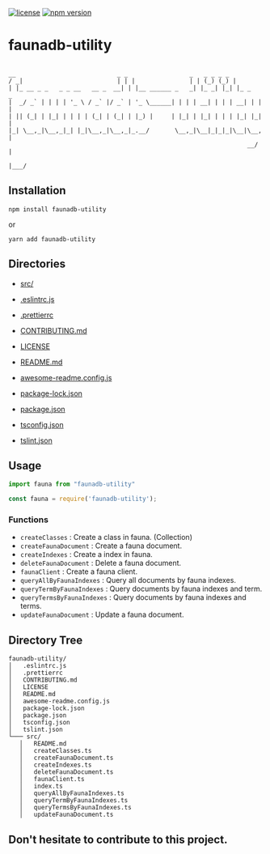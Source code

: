 
[![license](https://img.shields.io/github/license/jamesisaac/react-native-background-task.svg)](https://opensource.org/licenses/MIT)
[![npm version](https://badge.fury.io/js/faunadb-utility.svg)](https://badge.fury.io/js/faunadb-utility)

# faunadb-utility

```

__                            _ _                 _   _ _ _ _         
/ _|                          | | |               | | (_) (_) |        
| |_ __ _ _   _ _ __   __ _  __| | |__ ______ _   _| |_ _| |_| |_ _   _ 
|  _/ _` | | | | '_ \ / _` |/ _` | '_ \______| | | | __| | | | __| | | |
| || (_| | |_| | | | | (_| | (_| | |_) |     | |_| | |_| | | | |_| |_| |
|_| \__,_|\__,_|_| |_|\__,_|\__,_|_.__/       \__,_|\__|_|_|_|\__|\__, |
                                                                  __/ |
                                                                  |___/ 

```

## Installation
```
npm install faunadb-utility
```
or
```
yarn add faunadb-utility
```

## Directories
 - [src/](./src/)

 - [.eslintrc.js](./.eslintrc.js)
 - [.prettierrc](./.prettierrc)
 - [CONTRIBUTING.md](./CONTRIBUTING.md)
 - [LICENSE](./LICENSE)
 - [README.md](./README.md)
 - [awesome-readme.config.js](./awesome-readme.config.js)
 - [package-lock.json](./package-lock.json)
 - [package.json](./package.json)
 - [tsconfig.json](./tsconfig.json)
 - [tslint.json](./tslint.json)



## Usage
```ts
import fauna from "faunadb-utility"
```

```js
const fauna = require('faunadb-utility');
```

### Functions

- `createClasses` : Create a class in fauna. (Collection)
- `createFaunaDocument` : Create a fauna document.
- `createIndexes` : Create a index in fauna.
- `deleteFaunaDocument` : Delete a fauna document.
- `faunaClient` : Create a fauna client.
- `queryAllByFaunaIndexes` : Query all documents by fauna indexes.
- `queryTermByFaunaIndexes` : Query documents by fauna indexes and term.
- `queryTermsByFaunaIndexes` : Query documents by fauna indexes and terms.
- `updateFaunaDocument` : Update a fauna document.


## Directory Tree
```
faunadb-utility/
│   .eslintrc.js
│   .prettierrc
│   CONTRIBUTING.md
│   LICENSE
│   README.md
│   awesome-readme.config.js
│   package-lock.json
│   package.json
│   tsconfig.json
│   tslint.json
└─── src/
   │   README.md
   │   createClasses.ts
   │   createFaunaDocument.ts
   │   createIndexes.ts
   │   deleteFaunaDocument.ts
   │   faunaClient.ts
   │   index.ts
   │   queryAllByFaunaIndexes.ts
   │   queryTermByFaunaIndexes.ts
   │   queryTermsByFaunaIndexes.ts
   │   updateFaunaDocument.ts
```
## Don't hesitate to contribute to this project.
